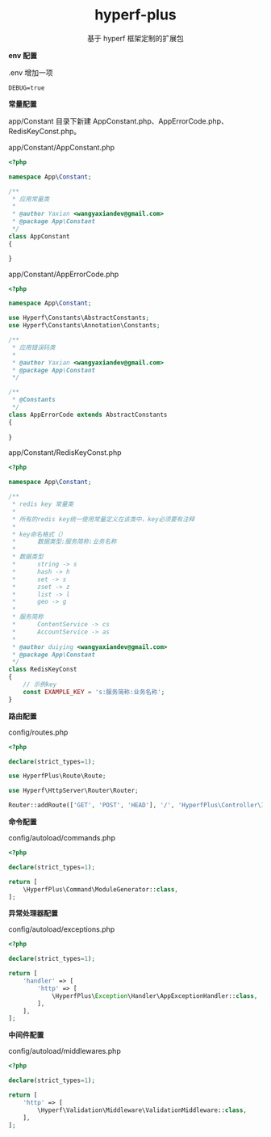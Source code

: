 <h1 align="center">
    hyperf-plus
</h1>

<p align="center">
    基于 hyperf 框架定制的扩展包
</p>

**env 配置**  

.env 增加一项  

```
DEBUG=true
```

**常量配置**  

app/Constant 目录下新建 AppConstant.php、AppErrorCode.php、RedisKeyConst.php。  

app/Constant/AppConstant.php  

```php
<?php

namespace App\Constant;

/**
 * 应用常量类
 *
 * @author Yaxian <wangyaxiandev@gmail.com>
 * @package App\Constant
 */
class AppConstant
{

}
```

app/Constant/AppErrorCode.php 

```php
<?php

namespace App\Constant;

use Hyperf\Constants\AbstractConstants;
use Hyperf\Constants\Annotation\Constants;

/**
 * 应用错误码类
 *
 * @author Yaxian <wangyaxiandev@gmail.com>
 * @package App\Constant
 */

/**
 * @Constants
 */
class AppErrorCode extends AbstractConstants
{
    
}
```

app/Constant/RedisKeyConst.php

```php
<?php

namespace App\Constant;

/**
 * redis key 常量类
 *
 * 所有的redis key统一使用常量定义在该类中，key必须要有注释
 *
 * key命名格式（）
 *      数据类型:服务简称:业务名称
 *
 * 数据类型
 *      string -> s
 *      hash -> h
 *      set -> s
 *      zset -> z
 *      list -> l
 *      geo -> g
 *
 * 服务简称
 *      ContentService -> cs
 *      AccountService -> as
 *
 * @author duiying <wangyaxiandev@gmail.com>
 * @package App\Constant
 */
class RedisKeyConst
{
    // 示例key
    const EXAMPLE_KEY = 's:服务简称:业务名称';
}
```

**路由配置**  

config/routes.php  

```php
<?php

declare(strict_types=1);

use HyperfPlus\Route\Route;

use Hyperf\HttpServer\Router\Router;

Router::addRoute(['GET', 'POST', 'HEAD'], '/', 'HyperfPlus\Controller\IndexController@handle');
```

**命令配置**  

config/autoload/commands.php  

```php
<?php

declare(strict_types=1);

return [
    \HyperfPlus\Command\ModuleGenerator::class,
];
```

**异常处理器配置**  

config/autoload/exceptions.php  

```php
<?php

declare(strict_types=1);

return [
    'handler' => [
        'http' => [
            \HyperfPlus\Exception\Handler\AppExceptionHandler::class,
        ],
    ],
];
```

**中间件配置**  

config/autoload/middlewares.php  

```php
<?php

declare(strict_types=1);

return [
    'http' => [
        \Hyperf\Validation\Middleware\ValidationMiddleware::class,
    ],
];
```

